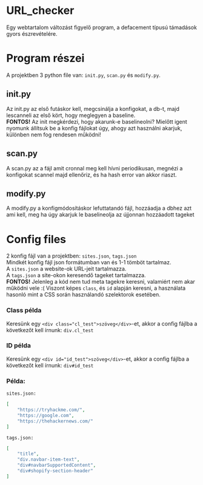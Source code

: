 # URL_checker
Egy webtartalom változást figyelő program, a defacement típusú támadások gyors észrevételére.

# Program részei
A projektben 3 python file van: `init.py`, `scan.py` és `modify.py`.

## init.py
Az init.py az első futáskor kell, megcsinálja a konfigokat, a db-t, majd lescanneli az első kört, hogy meglegyen a baseline.<br>
**FONTOS!** Az init megkérdezi, hogy akarunk-e baselineolni? Mielőtt igent nyomunk állítsuk be a konfig fájlokat úgy, ahogy azt használni akarjuk, különben nem fog rendesen működni!

## scan.py
A scan.py az a fájl amit cronnal meg kell hívni periodikusan, megnézi a konfigokat scannel majd ellenőriz, és ha hash error van akkor riaszt.

## modify.py
A modify.py a konfigmódosításkor lefuttatandó fájl, hozzáadja a dbhez azt ami kell, meg ha úgy akarjuk le baselineolja az újjonnan hozzáadott tageket

# Config files
2 konfig fájl van a projektben: `sites.json`, `tags.json` <br>
Mindkét konfig fájl json formátumban van és 1-1 tömböt tartalmaz. <br>
A `sites.json` a website-ok URL-jeit tartalmazza. <br>
A `tags.json` a site-okon keresendő tageket tartalmazza. <br>
**FONTOS!** Jelenleg a kód nem tud meta tagekre keresni, valamiért nem akar működni vele :(
Viszont képes `class`, és `id` alapján keresni, a használata hasonló mint a CSS során használandó szelektorok esetében.

### Class példa
Keresünk egy `<div class="cl_test">szöveg</div>`-et, akkor a config fájlba a következőt kell írnunk: `div.cl_test`

### ID példa
Keresünk egy `<div id="id_test">szöveg</div>`-et, akkor a config fájlba a következőt kell írnunk: `div#id_test`

### Példa:

`sites.json:`
```json
[
    "https://tryhackme.com/",
    "https://google.com",
    "https://thehackernews.com/"
]
```

`tags.json:`
```json
[
    "title",
    "div.navbar-item-text",
    "div#navbarSupportedContent",
    "div#shopify-section-header"
]
```
